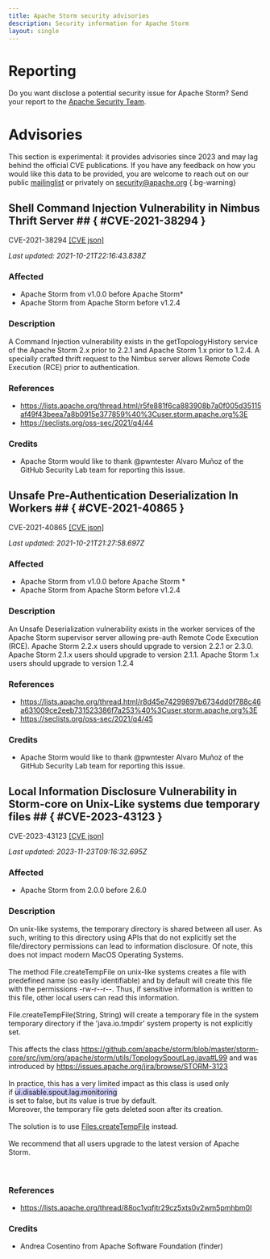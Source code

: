 ```yaml
---
title: Apache Storm security advisories
description: Security information for Apache Storm
layout: single
---
```


# Reporting

Do you want disclose a potential security issue for Apache Storm? Send your report to the [Apache Security Team](mailto:security@apache.org).

# Advisories

This section is experimental: it provides advisories since 2023 and may lag behind the official CVE publications. If you have any feedback on how you would like this data to be provided, you are welcome to reach out on our public [mailinglist](/mailinglist) or privately on [security@apache.org](mailto:security@apache.org)
{.bg-warning}

## Shell Command Injection Vulnerability in Nimbus Thrift Server ## { #CVE-2021-38294 }

CVE-2021-38294 [\[CVE json\]](./CVE-2021-38294.cve.json)

_Last updated: 2021-10-21T22:16:43.838Z_

### Affected

* Apache Storm from v1.0.0 before Apache Storm*
* Apache Storm from Apache Storm before v1.2.4


### Description

A Command Injection vulnerability exists in the getTopologyHistory service of the Apache Storm 2.x prior to 2.2.1 and Apache Storm 1.x prior to 1.2.4. A specially crafted thrift request to the Nimbus server allows Remote Code Execution (RCE) prior to authentication. 

### References
* https://lists.apache.org/thread.html/r5fe881f6ca883908b7a0f005d35115af49f43beea7a8b0915e377859%40%3Cuser.storm.apache.org%3E
* https://seclists.org/oss-sec/2021/q4/44


### Credits
* Apache Storm would like to thank @pwntester Alvaro Muñoz of the GitHub Security Lab team for reporting this issue.


## Unsafe Pre-Authentication Deserialization In Workers ## { #CVE-2021-40865 }

CVE-2021-40865 [\[CVE json\]](./CVE-2021-40865.cve.json)

_Last updated: 2021-10-21T21:27:58.697Z_

### Affected

* Apache Storm from v1.0.0 before Apache Storm *
* Apache Storm from Apache Storm before v1.2.4


### Description

An Unsafe Deserialization vulnerability exists in the worker services of the Apache Storm supervisor server allowing pre-auth Remote Code Execution (RCE).  Apache Storm 2.2.x users should upgrade to version 2.2.1 or 2.3.0. Apache Storm 2.1.x users should upgrade to version 2.1.1. Apache Storm 1.x users should upgrade to version 1.2.4

### References
* https://lists.apache.org/thread.html/r8d45e74299897b6734dd0f788c46a631009ce2eeb731523386f7a253%40%3Cuser.storm.apache.org%3E
* https://seclists.org/oss-sec/2021/q4/45


### Credits
* Apache Storm would like to thank @pwntester Alvaro Muñoz of the GitHub Security Lab team for reporting this issue.


## Local Information Disclosure Vulnerability in Storm-core on Unix-Like systems due temporary files ## { #CVE-2023-43123 }

CVE-2023-43123 [\[CVE json\]](./CVE-2023-43123.cve.json)

_Last updated: 2023-11-23T09:16:32.695Z_

### Affected

* Apache Storm from 2.0.0 before 2.6.0


### Description

<div>On unix-like systems, the temporary directory is shared between all user. As such, writing to this directory using APIs that do not explicitly set the file/directory permissions can lead to information disclosure. Of note, this does not impact modern MacOS Operating Systems.<br><br>The method File.createTempFile on unix-like systems creates a file with predefined name (so easily identifiable) and by default will create this file with the permissions -rw-r--r--. Thus, if sensitive information is written to this file, other local users can read this information.<br></div><div><br></div><div>File.createTempFile(String, String) will create a temporary file in the system temporary directory if the 'java.io.tmpdir' system property is not explicitly set. <br><br>This affects the class&nbsp;<a target="_blank" rel="nofollow" href="https://github.com/apache/storm/blob/master/storm-core/src/jvm/org/apache/storm/utils/TopologySpoutLag.java#L99">https://github.com/apache/storm/blob/master/storm-core/src/jvm/org/apache/storm/utils/TopologySpoutLag.java#L99</a>&nbsp;and was introduced by&nbsp;<a target="_blank" rel="nofollow" href="https://issues.apache.org/jira/browse/STORM-3123">https://issues.apache.org/jira/browse/STORM-3123</a><br></div><div><br>In practice, this has a very limited impact as this class is used only if&nbsp;<span style="background-color: rgb(206, 204, 247);">ui.disable.spout.lag.monitoring</span></div> <div><span style="background-color: var(--wht);">is set to false, but its value is true by default.<br>Moreover, the temporary file gets deleted soon after its creation.<br><br>The solution is to use&nbsp;</span><span style="background-color: var(--hig);"><a target="_blank" rel="nofollow" href="https://docs.oracle.com/en/java/javase/11/docs/api/java.base/java/nio/file/Files.html#createTempFile(java.lang.String,java.lang.String,java.nio.file.attribute.FileAttribute...)">Files.createTempFile</a></span><span style="background-color: var(--wht);">&nbsp;instead.<br><br>We recommend that all users upgrade to the latest version of Apache Storm.</span></div><div><span style="background-color: var(--wht);"><br></span></div><br>

### References
* https://lists.apache.org/thread/88oc1vqfjtr29cz5xts0v2wm5pmhbm0l


### Credits
* Andrea Cosentino from Apache Software Foundation (finder)
